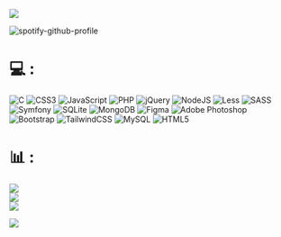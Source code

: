 ![](https://quotes-github-readme.vercel.app/api?type=vetical&theme=gruvbox)


![spotify-github-profile](https://spotify-github-profile.vercel.app/api/view?uid=pinkpiss&cover_image=true&theme=natemoo-re&show_offline=false&background_color=ff0200&interchange=false&bar_color=ff9600&bar_color_cover=true)

# 💻 :
![C](https://img.shields.io/badge/c-%2300599C.svg?style=flat-square&logo=c&logoColor=white) ![CSS3](https://img.shields.io/badge/css3-%231572B6.svg?style=flat-square&logo=css3&logoColor=white) ![JavaScript](https://img.shields.io/badge/javascript-%23323330.svg?style=flat-square&logo=javascript&logoColor=%23F7DF1E) ![PHP](https://img.shields.io/badge/php-%23777BB4.svg?style=flat-square&logo=php&logoColor=white) ![jQuery](https://img.shields.io/badge/jquery-%230769AD.svg?style=flat-square&logo=jquery&logoColor=white) ![NodeJS](https://img.shields.io/badge/node.js-6DA55F?style=flat-square&logo=node.js&logoColor=white) ![Less](https://img.shields.io/badge/less-2B4C80?style=flat-square&logo=less&logoColor=white) ![SASS](https://img.shields.io/badge/SASS-hotpink.svg?style=flat-square&logo=SASS&logoColor=white) ![Symfony](https://img.shields.io/badge/symfony-%23000000.svg?style=flat-square&logo=symfony&logoColor=white) ![SQLite](https://img.shields.io/badge/sqlite-%2307405e.svg?style=flat-square&logo=sqlite&logoColor=white) ![MongoDB](https://img.shields.io/badge/MongoDB-%234ea94b.svg?style=flat-square&logo=mongodb&logoColor=white) 	![Figma](https://img.shields.io/badge/figma-%23F24E1E.svg?style=flat-square&logo=figma&logoColor=white) ![Adobe Photoshop](https://img.shields.io/badge/adobephotoshop-%2331A8FF.svg?style=flat-square&logo=adobephotoshop&logoColor=white) ![Bootstrap](https://img.shields.io/badge/bootstrap-%23563D7C.svg?style=flat-square&logo=bootstrap&logoColor=white) ![TailwindCSS](https://img.shields.io/badge/tailwindcss-%2338B2AC.svg?style=flat-square&logo=tailwind-css&logoColor=white) ![MySQL](https://img.shields.io/badge/mysql-%2300f.svg?style=flat-square&logo=mysql&logoColor=white) ![HTML5](https://img.shields.io/badge/html5-%23E34F26.svg?style=flat-square&logo=html5&logoColor=white)
# 📊 :
![](https://github-readme-stats.vercel.app/api?username=Quaselz&theme=slateorange&hide_border=false&include_all_commits=false&count_private=false)<br/>
![](https://github-readme-streak-stats.herokuapp.com/?user=Quaselz&theme=slateorange&hide_border=false)<br/>
![](https://github-readme-stats.vercel.app/api/top-langs/?username=Quaselz&theme=slateorange&hide_border=false&include_all_commits=false&count_private=false&layout=compact)


[![](https://visitcount.itsvg.in/api?id=Quaselz&icon=2&color=2)](https://visitcount.itsvg.in)


<!--
**Quaselz/Quaselz** is a ✨ _special_ ✨ repository because its `README.md` (this file) appears on your GitHub profile.

Here are some ideas to get you started:

- 🔭 I’m currently working on ...
- 🌱 I’m currently learning ...
- 👯 I’m looking to collaborate on ...
- 🤔 I’m looking for help with ...
- 💬 Ask me about ...
- 📫 How to reach me: ...
- 😄 Pronouns: ...
- ⚡ Fun fact: ...
-->
